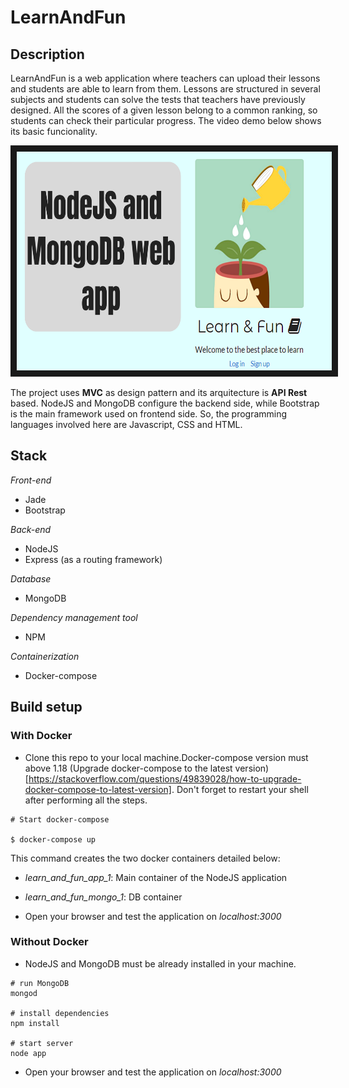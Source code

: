 # LearnAndFun

## Description

LearnAndFun is a web application where teachers can upload their lessons and students are able to learn from them. Lessons are structured in several subjects and students can solve the tests that teachers have previously designed. All the scores of a given lesson belong to a common ranking, so students can check their particular progress.
The video demo below shows its basic funcionality. 

<a href="http://www.youtube.com/watch?feature=player_embedded&v=YWv26BDM3UM
" target="_blank"><img src="https://github.com/enricmartos/LearnAndFun/blob/master/app/public/imagenes/admin_img/Thumbnail.png" 
width="600" height="350" border="10"/></a>

The project uses **MVC** as design pattern and its arquitecture is **API Rest** based. NodeJS and MongoDB configure the backend side, while Bootstrap is the main framework used on frontend side. So, the programming languages involved here are Javascript, CSS and HTML. 

## Stack

*Front-end*
- Jade
- Bootstrap

*Back-end*
- NodeJS
- Express (as a routing framework)

*Database*
- MongoDB

*Dependency management tool*
- NPM

*Containerization*
- Docker-compose

## Build setup

### With Docker

- Clone this repo to your local machine.Docker-compose version must above 1.18 (Upgrade docker-compose to the latest version)[https://stackoverflow.com/questions/49839028/how-to-upgrade-docker-compose-to-latest-version]. Don't forget to restart your shell after performing all the steps.
```
# Start docker-compose

$ docker-compose up
```

This command creates the two docker containers detailed below:

- _learn_and_fun_app_1_: Main container of the NodeJS application

- _learn_and_fun_mongo_1_: DB container

- Open your browser and test the application on *localhost:3000*


### Without Docker

- NodeJS and MongoDB must be already installed in your machine.
```
# run MongoDB
mongod

# install dependencies
npm install

# start server 
node app
```

- Open your browser and test the application on *localhost:3000*
